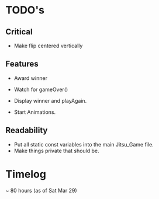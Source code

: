 # TODO's

## Critical
- Make flip centered vertically


## Features
- Award winner
- Watch for gameOver()
- Display winner and playAgain.

- Start Animations.

## Readability
- Put all static const variables into the main Jitsu_Game file.
- Make things private that should be.

# Timelog
~ 80 hours (as of Sat Mar 29)